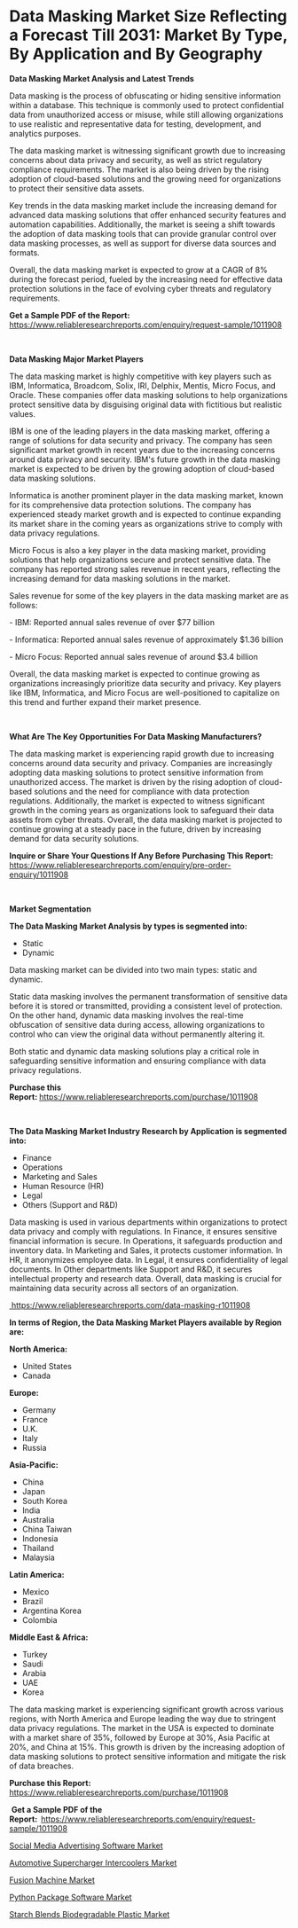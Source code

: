 <p><h1>Data Masking Market Size Reflecting a Forecast Till 2031: Market By Type, By Application and By Geography</h1></p><p><strong>Data Masking Market Analysis and Latest Trends</strong></p>
<p><p>Data masking is the process of obfuscating or hiding sensitive information within a database. This technique is commonly used to protect confidential data from unauthorized access or misuse, while still allowing organizations to use realistic and representative data for testing, development, and analytics purposes.</p><p>The data masking market is witnessing significant growth due to increasing concerns about data privacy and security, as well as strict regulatory compliance requirements. The market is also being driven by the rising adoption of cloud-based solutions and the growing need for organizations to protect their sensitive data assets.</p><p>Key trends in the data masking market include the increasing demand for advanced data masking solutions that offer enhanced security features and automation capabilities. Additionally, the market is seeing a shift towards the adoption of data masking tools that can provide granular control over data masking processes, as well as support for diverse data sources and formats.</p><p>Overall, the data masking market is expected to grow at a CAGR of 8% during the forecast period, fueled by the increasing need for effective data protection solutions in the face of evolving cyber threats and regulatory requirements.</p></p>
<p><strong>Get a Sample PDF of the Report:&nbsp;</strong> <a href="https://www.reliableresearchreports.com/enquiry/request-sample/1011908">https://www.reliableresearchreports.com/enquiry/request-sample/1011908</a></p>
<p>&nbsp;</p>
<p><strong>Data Masking Major Market Players</strong></p>
<p><p>The data masking market is highly competitive with key players such as IBM, Informatica, Broadcom, Solix, IRI, Delphix, Mentis, Micro Focus, and Oracle. These companies offer data masking solutions to help organizations protect sensitive data by disguising original data with fictitious but realistic values.</p><p>IBM is one of the leading players in the data masking market, offering a range of solutions for data security and privacy. The company has seen significant market growth in recent years due to the increasing concerns around data privacy and security. IBM's future growth in the data masking market is expected to be driven by the growing adoption of cloud-based data masking solutions.</p><p>Informatica is another prominent player in the data masking market, known for its comprehensive data protection solutions. The company has experienced steady market growth and is expected to continue expanding its market share in the coming years as organizations strive to comply with data privacy regulations.</p><p>Micro Focus is also a key player in the data masking market, providing solutions that help organizations secure and protect sensitive data. The company has reported strong sales revenue in recent years, reflecting the increasing demand for data masking solutions in the market.</p><p>Sales revenue for some of the key players in the data masking market are as follows:</p><p>- IBM: Reported annual sales revenue of over $77 billion</p><p>- Informatica: Reported annual sales revenue of approximately $1.36 billion</p><p>- Micro Focus: Reported annual sales revenue of around $3.4 billion</p><p>Overall, the data masking market is expected to continue growing as organizations increasingly prioritize data security and privacy. Key players like IBM, Informatica, and Micro Focus are well-positioned to capitalize on this trend and further expand their market presence.</p></p>
<p>&nbsp;</p>
<p><strong>What Are The Key Opportunities For Data Masking Manufacturers?</strong></p>
<p><p>The data masking market is experiencing rapid growth due to increasing concerns around data security and privacy. Companies are increasingly adopting data masking solutions to protect sensitive information from unauthorized access. The market is driven by the rising adoption of cloud-based solutions and the need for compliance with data protection regulations. Additionally, the market is expected to witness significant growth in the coming years as organizations look to safeguard their data assets from cyber threats. Overall, the data masking market is projected to continue growing at a steady pace in the future, driven by increasing demand for data security solutions.</p></p>
<p><strong>Inquire or Share Your Questions If Any Before Purchasing This Report:</strong> <a href="https://www.reliableresearchreports.com/enquiry/pre-order-enquiry/1011908">https://www.reliableresearchreports.com/enquiry/pre-order-enquiry/1011908</a></p>
<p>&nbsp;</p>
<p><strong>Market Segmentation</strong></p>
<p><strong>The Data Masking Market Analysis by types is segmented into:</strong></p>
<p><ul><li>Static</li><li>Dynamic</li></ul></p>
<p><p>Data masking market can be divided into two main types: static and dynamic. </p><p>Static data masking involves the permanent transformation of sensitive data before it is stored or transmitted, providing a consistent level of protection. On the other hand, dynamic data masking involves the real-time obfuscation of sensitive data during access, allowing organizations to control who can view the original data without permanently altering it.</p><p>Both static and dynamic data masking solutions play a critical role in safeguarding sensitive information and ensuring compliance with data privacy regulations.</p></p>
<p><strong>Purchase this Report:&nbsp;</strong><a href="https://www.reliableresearchreports.com/purchase/1011908">https://www.reliableresearchreports.com/purchase/1011908</a></p>
<p>&nbsp;</p>
<p><strong>The Data Masking Market Industry Research by Application is segmented into:</strong></p>
<p><ul><li>Finance</li><li>Operations</li><li>Marketing and Sales</li><li>Human Resource (HR)</li><li>Legal</li><li>Others (Support and R&D)</li></ul></p>
<p><p>Data masking is used in various departments within organizations to protect data privacy and comply with regulations. In Finance, it ensures sensitive financial information is secure. In Operations, it safeguards production and inventory data. In Marketing and Sales, it protects customer information. In HR, it anonymizes employee data. In Legal, it ensures confidentiality of legal documents. In Other departments like Support and R&D, it secures intellectual property and research data. Overall, data masking is crucial for maintaining data security across all sectors of an organization.</p></p>
<p><a href="https://www.reliableresearchreports.com/data-masking-r1011908">&nbsp;https://www.reliableresearchreports.com/data-masking-r1011908</a></p>
<p><strong>In terms of Region, the Data Masking Market Players available by Region are:</strong></p>
<p>
    <p> <strong> North America: </strong>
        <ul>
            <li>United States</li>
            <li>Canada</li>
        </ul>
        </p> 
    <p> <strong> Europe: </strong>
        <ul>
            <li>Germany</li>
            <li>France</li>
            <li>U.K.</li>
            <li>Italy</li>
            <li>Russia</li>
        </ul>
        </p> 
    <p> <strong> Asia-Pacific: </strong>
        <ul>
            <li>China</li>
            <li>Japan</li>
            <li>South Korea</li>
            <li>India</li>
            <li>Australia</li>
            <li>China Taiwan</li>
            <li>Indonesia</li>
            <li>Thailand</li>
            <li>Malaysia</li>
        </ul>
        </p> 
    <p> <strong> Latin America: </strong>
        <ul>
            <li>Mexico</li>
            <li>Brazil</li>
            <li>Argentina Korea</li>
            <li>Colombia</li>
        </ul>
        </p> 
    <p> <strong> Middle East & Africa: </strong>
        <ul>
            <li>Turkey</li>
            <li>Saudi</li>
            <li>Arabia</li>
            <li>UAE</li>
            <li>Korea</li>
        </ul>
    </p>
    </p>
<p><p>The data masking market is experiencing significant growth across various regions, with North America and Europe leading the way due to stringent data privacy regulations. The market in the USA is expected to dominate with a market share of 35%, followed by Europe at 30%, Asia Pacific at 20%, and China at 15%. This growth is driven by the increasing adoption of data masking solutions to protect sensitive information and mitigate the risk of data breaches.</p></p>
<p><strong>Purchase this Report: </strong><a href="https://www.reliableresearchreports.com/purchase/1011908">https://www.reliableresearchreports.com/purchase/1011908</a></p>
<p>&nbsp;<strong>Get a Sample PDF of the Report:&nbsp;&nbsp;</strong><a href="https://www.reliableresearchreports.com/enquiry/request-sample/1011908">https://www.reliableresearchreports.com/enquiry/request-sample/1011908</a></p>
<p><strong></strong></p>
<p><p><a href="https://github.com/nandosuryapratama/Market-Research-Report-List-1/blob/main/social-media-advertising-software-market.md">Social Media Advertising Software Market</a></p><p><a href="https://www.linkedin.com/pulse/evaluating-global-automotive-supercharger-intercoolers-zl4ke?trackingId=5Lr2t%2BqdQMKzULNHL88ppg%3D%3D">Automotive Supercharger Intercoolers Market</a></p><p><a href="https://medium.com/@tavaresauer/fusion-machine-market-investigation-industry-evolution-and-forecast-till-2031-6d176a5f034c">Fusion Machine Market</a></p><p><a href="https://github.com/rionkhanvai01/Market-Research-Report-List-1/blob/main/python-package-software-market.md">Python Package Software Market</a></p><p><a href="https://www.linkedin.com/pulse/starch-blends-biodegradable-plastic-market-share-size-trends-w4z5f?trackingId=Mv05L9PFTlCCZkX1hFRLpw%3D%3D">Starch Blends Biodegradable Plastic Market</a></p></p>
